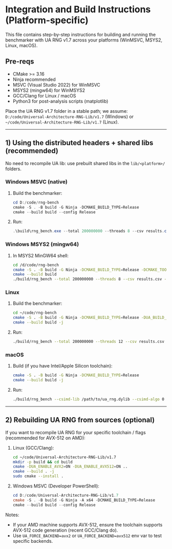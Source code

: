 # Integration and Build Instructions (Platform-specific)

This file contains step-by-step instructions for building and running the benchmarker with UA RNG v1.7 across your platforms (WinMSVC, MSYS2, Linux, macOS).

## Pre-reqs
- CMake >= 3.16
- Ninja recommended
- MSVC (Visual Studio 2022) for WinMSVC
- MSYS2 (mingw64) for WinMSYS2
- GCC/Clang for Linux / macOS
- Python3 for post-analysis scripts (matplotlib)

Place the UA RNG v1.7 folder in a stable path; we assume:
`D:/code/Universal-Architecture-RNG-Lib/v1.7` (Windows) or `~/code/Universal-Architecture-RNG-Lib/v1.7` (Linux).

---
## 1) Using the distributed headers + shared libs (recommended)
No need to recompile UA lib: use prebuilt shared libs in the `lib/<platform>/` folders.

### Windows MSVC (native)
1. Build the benchmarker:
   ```powershell
   cd D:/code/rng-bench
   cmake -S . -B build -G Ninja -DCMAKE_BUILD_TYPE=Release
   cmake --build build --config Release
   ```
2. Run:
   ```powershell
   .\build\rng_bench.exe --total 200000000 --threads 8 --csv results.csv --gens std_mt19937,pcg32,xoroshiro128pp,simdxorshift,csimd --csimd-lib "D:/code/Universal-Architecture-RNG-Lib/v1.7/win_msvc/ua_rng-1.7/lib/universal_rng.dll" --csimd-algo 0 --csimd-bw 1
   ```

### Windows MSYS2 (mingw64)
1. In MSYS2 MinGW64 shell:
   ```bash
   cd /d/code/rng-bench
   cmake -S . -B build -G Ninja -DCMAKE_BUILD_TYPE=Release -DCMAKE_TOOLCHAIN_FILE=... (if needed)
   cmake --build build
   ./build/rng_bench --total 200000000 --threads 8 --csv results.csv --csimd-lib /d/code/Universal-Architecture-RNG-Lib/v1.7/win_msys2/ua_rng-1.7/lib/libuniversal_rng.dll --csimd-algo 0 --csimd-bw 1
   ```

### Linux
1. Build the benchmarker:
   ```bash
   cd ~/code/rng-bench
   cmake -S . -B build -G Ninja -DCMAKE_BUILD_TYPE=Release -DUA_BUILD_BENCH=ON -DUA_ENABLE_AVX2=ON -DUA_ENABLE_AVX512=ON
   cmake --build build -j
   ```
2. Run:
   ```bash
   ./build/rng_bench --total 200000000 --threads 12 --csv results.csv --csimd-lib ~/code/Universal-Architecture-RNG-Lib/v1.7/linux/ua_rng-1.7/lib/libua_rng.so --csimd-algo 0 --csimd-bw 1
   ```

### macOS
1. Build (if you have Intel/Apple Silicon toolchain):
   ```bash
   cmake -S . -B build -G Ninja -DCMAKE_BUILD_TYPE=Release
   cmake --build build -j
   ```
2. Run:
   ```bash
   ./build/rng_bench --csimd-lib /path/to/ua_rng.dylib --csimd-algo 0 --csimd-bw 1
   ```

---
## 2) Rebuilding UA RNG from sources (optional)
If you want to recompile UA RNG for your specific toolchain / flags (recommended for AVX-512 on AMD):

1. Linux (GCC/Clang):
   ```bash
   cd ~/code/Universal-Architecture-RNG-Lib/v1.7
   mkdir -p build && cd build
   cmake -DUA_ENABLE_AVX2=ON -DUA_ENABLE_AVX512=ON ..
   cmake --build . -j
   sudo cmake --install .
   ```
2. Windows MSVC (Developer PowerShell):
   ```powershell
   cd D:/code/Universal-Architecture-RNG-Lib/v1.7
   cmake -S . -B build -G Ninja -A x64 -DCMAKE_BUILD_TYPE=Release
   cmake --build build --config Release
   ```

Notes:
- If your AMD machine supports AVX-512, ensure the toolchain supports AVX-512 code generation (recent GCC/Clang do).
- Use `UA_FORCE_BACKEND=avx2` or `UA_FORCE_BACKEND=avx512` env var to test specific backends.
